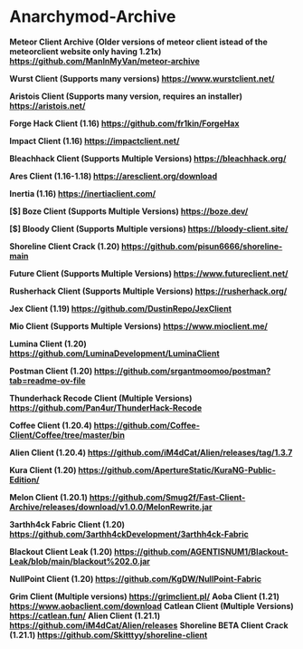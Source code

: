# Anarchymod-Archive

**Meteor Client Archive (Older versions of meteor client istead of the meteorclient website only having 1.21x) https://github.com/ManInMyVan/meteor-archive**

**Wurst Client (Supports many versions) https://www.wurstclient.net/**

**Aristois Client (Supports many version, requires an installer) https://aristois.net/**

**Forge Hack Client (1.16) https://github.com/fr1kin/ForgeHax**

**Impact Client (1.16) https://impactclient.net/**

**Bleachhack Client (Supports Multiple Versions) https://bleachhack.org/**

**Ares Client (1.16-1.18) https://aresclient.org/download**

**Inertia (1.16) https://inertiaclient.com/**

**[$] Boze Client (Supports Multiple Versions) https://boze.dev/**

**[$] Bloody Client (Supports Multiple versions) https://bloody-client.site/**

**Shoreline Client Crack (1.20) https://github.com/pisun6666/shoreline-main**

**Future Client (Supports Multiple Versions) https://www.futureclient.net/**

**Rusherhack Client (Supports Multiple Versions) https://rusherhack.org/**

**Jex Client (1.19) https://github.com/DustinRepo/JexClient**

**Mio Client (Supports Multiple Versions) https://www.mioclient.me/**

**Lumina Client (1.20) https://github.com/LuminaDevelopment/LuminaClient**

**Postman Client (1.20) https://github.com/srgantmoomoo/postman?tab=readme-ov-file**

**Thunderhack Recode Client (Multiple Versions) https://github.com/Pan4ur/ThunderHack-Recode**

**Coffee Client (1.20.4) https://github.com/Coffee-Client/Coffee/tree/master/bin**

**Alien Client (1.20.4) https://github.com/iM4dCat/Alien/releases/tag/1.3.7**

**Kura Client (1.20) https://github.com/ApertureStatic/KuraNG-Public-Edition/**

**Melon Client (1.20.1) https://github.com/Smug2f/Fast-Client-Archive/releases/download/v1.0.0/MelonRewrite.jar**

**3arthh4ck Fabric Client (1.20) https://github.com/3arthh4ckDevelopment/3arthh4ck-Fabric**

**Blackout Client Leak (1.20) https://github.com/AGENTISNUM1/Blackout-Leak/blob/main/blackout%202.0.jar**

**NullPoint Client (1.20) https://github.com/KgDW/NullPoint-Fabric**

**Grim Client (Multiple versions) https://grimclient.pl/**
**Aoba Client (1.21) https://www.aobaclient.com/download**
**Catlean Client (Multiple Versions) https://catlean.fun/**
**Alien Client (1.21.1) https://github.com/iM4dCat/Alien/releases**
**Shoreline BETA Client Crack (1.21.1) https://github.com/Skitttyy/shoreline-client**

